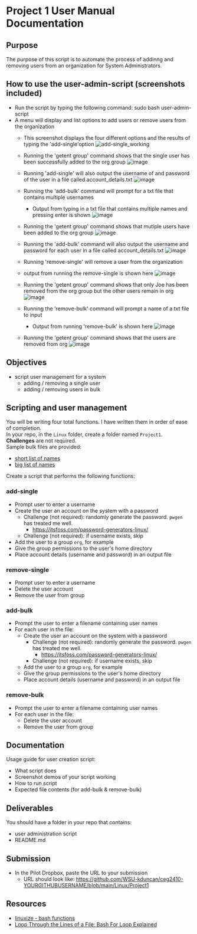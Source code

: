 # Project 1 User Manual Documentation

## Purpose
The purpose of this script is to automate the process of addinng and removing users from an organization for System Administrators.

## How to use the user-admin-script (screenshots included)

- Run the script by typing the following command: sudo bash user-admin-script
- A menu will display and list options to add users or remove users from the organization
  - This screenshot displays the four different options and the results of typing the 'add-single'option
![add-single_working](https://user-images.githubusercontent.com/77516657/152672404-e7c96303-6ca3-48cf-b224-8fd06500e94f.PNG)

  - Running the 'getent group' command shows that the single user has been successfully added to the org group
![image](https://user-images.githubusercontent.com/77516657/152672478-c447a8e0-6de2-4fe1-a3ab-51aa0143e3f8.png)

  - Running 'add-single' will also output the username of and password of the user in a file called account_details.txt
![image](https://user-images.githubusercontent.com/77516657/152672781-25255e72-3125-4982-974c-651710b4ae21.png)

  - Running the 'add-bulk' command will prompt for a txt file that contains multiple usernames
    - Output from typing in a txt file that contains multiple names and pressing enter is shown
![image](https://user-images.githubusercontent.com/77516657/152672801-4425a133-cbd2-45b8-ac8a-72e5fa2eb38c.png)

  - Running the 'getent group' command shows that mutiple users have been added to the org group
![image](https://user-images.githubusercontent.com/77516657/152702493-ecc8e75b-5ad6-4407-8c0a-b71c674235c4.png)

  - Running the 'add-bulk' command will also output the username and password for each user in a file called account_details.txt
![image](https://user-images.githubusercontent.com/77516657/152702739-65cd8a98-1d10-4c9b-8fa6-d9d1de50348d.png)

  - Running 'remove-single' will remove a user from the organization
  - output from running the remove-single is shown here
![image](https://user-images.githubusercontent.com/77516657/152672871-455ac790-7009-4176-97c3-de4362155686.png)

  - Running the 'getent group' command shows that only Joe has been removed from the org group but the other users remain in org 
![image](https://user-images.githubusercontent.com/77516657/152672890-aeddba9c-1e82-4a52-985c-ee18b3f1ddb8.png)

  - Running the 'remove-bulk' command will prompt a name of a txt file to input
    - Output from running 'remove-bulk' is shown here 
![image](https://user-images.githubusercontent.com/77516657/152672927-c3dafdd3-e1fe-4b74-ae8e-eb7176a3f84d.png)

  - Running the 'getent group' command shows that the users are removed from org
![image](https://user-images.githubusercontent.com/77516657/152672942-ec1b095b-eaf6-4f99-b3b1-6b1f5de4fb1f.png)



## Objectives

- script user management for a system
  - adding / removing a single user
  - adding / removing users in bulk

## Scripting and user management

You will be writing four total functions. I have written them in order of ease of completion.  
In your repo, in the `Linux` folder, create a folder named `Project1`.  
**Challenges** are not required.  
Sample bulk files are provided:

- [short list of names](short-names.txt)
- [big list of names](names.txt)

Create a script that performs the following functions:

### add-single

- Prompt user to enter a username
- Create the user an account on the system with a password
  - Challenge (not required): randomly generate the password. `pwgen` has treated me well.
    - https://itsfoss.com/password-generators-linux/
  - Challenge (not required): if username exists, skip
- Add the user to a group `org`, for example
- Give the group permissions to the user's home directory
- Place account details (username and password) in an output file

### remove-single

- Prompt user to enter a username
- Delete the user account
- Remove the user from group

### add-bulk

- Prompt the user to enter a filename containing user names
- For each user in the file:
  - Create the user an account on the system with a password
    - Challenge (not required): randomly generate the password. `pwgen` has treated me well.
      - https://itsfoss.com/password-generators-linux/
    - Challenge (not required): if username exists, skip
  - Add the user to a group `org`, for example
  - Give the group permissions to the user's home directory
  - Place account details (username and password) in an output file

### remove-bulk

- Prompt the user to enter a filename containing user names
- For each user in the file:
  - Delete the user account
  - Remove the user from group

## Documentation

Usage guide for user creation script:

- What script does
- Screenshot demos of your script working
- How to run script
- Expected file contents (for add-bulk & remove-bulk)

## Deliverables

You should have a folder in your repo that contains:

- user administration script
- README.md

## Submission

- In the Pilot Dropbox, paste the URL to your submission
  - URL should look like: https://github.com/WSU-kduncan/ceg2410-YOURGITHUBUSERNAME/blob/main/Linux/Project1

## Resources

- [linuxize - bash functions](https://linuxize.com/post/bash-functions/)
- [Loop Through the Lines of a File: Bash For Loop Explained](https://codefather.tech/blog/bash-loop-through-lines-file/)
